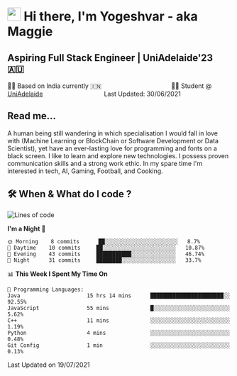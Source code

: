 <h1><img src="https://emojis.slackmojis.com/emojis/images/1531849430/4246/blob-sunglasses.gif?1531849430" width="30"/> Hi there, I'm Yogeshvar - aka Maggie</h1>

## Aspiring Full Stack Engineer | UniAdelaide'23 🇦🇺  
🏂🏻  Based on India currently 🇮🇳 &nbsp;&nbsp;&nbsp;&nbsp;&nbsp;&nbsp;&nbsp;&nbsp;&nbsp;&nbsp;&nbsp;&nbsp;&nbsp;&nbsp;&nbsp;&nbsp;&nbsp;&nbsp;&nbsp;&nbsp;&nbsp;&nbsp;&nbsp;&nbsp;&nbsp;&nbsp;&nbsp;&nbsp;&nbsp;&nbsp;&nbsp;&nbsp;&nbsp;&nbsp;&nbsp;&nbsp;&nbsp;&nbsp;&nbsp;👨‍💻 Student @ [UniAdelaide](https://www.adelaide.edu.au)   &nbsp;&nbsp;&nbsp;&nbsp;&nbsp;&nbsp;&nbsp;&nbsp;&nbsp;&nbsp;&nbsp;&nbsp;&nbsp;&nbsp;&nbsp;&nbsp;&nbsp;&nbsp;&nbsp;&nbsp;&nbsp;&nbsp;&nbsp;&nbsp;&nbsp;&nbsp;&nbsp;&nbsp;&nbsp;&nbsp;&nbsp;&nbsp; &nbsp;Last Updated: 30/06/2021

## Read me...

A human being still wandering in which specialisation I would fall in love with (Machine Learning or BlockChain or Software Development or Data Scientist), yet have an ever-lasting love for programming and fonts on a black screen. I like to learn and explore new technologies. I possess proven communication skills and a strong work ethic. In my spare time I'm interested in tech, AI, Gaming, Football, and Cooking.

## 🛠 When & What do I code ?  

<!--START_SECTION:waka-->
![Lines of code](https://img.shields.io/badge/From%20Hello%20World%20I%27ve%20Written-44516%20lines%20of%20code-blue)

**I'm a Night 🦉** 

```text
🌞 Morning    8 commits      ██░░░░░░░░░░░░░░░░░░░░░░░   8.7% 
🌆 Daytime    10 commits     ██░░░░░░░░░░░░░░░░░░░░░░░   10.87% 
🌃 Evening    43 commits     ███████████░░░░░░░░░░░░░░   46.74% 
🌙 Night      31 commits     ████████░░░░░░░░░░░░░░░░░   33.7%

```


📊 **This Week I Spent My Time On** 

```text
💬 Programming Languages: 
Java                     15 hrs 14 mins      ███████████████████████░░   92.55% 
JavaScript               55 mins             █░░░░░░░░░░░░░░░░░░░░░░░░   5.62% 
C++                      11 mins             ░░░░░░░░░░░░░░░░░░░░░░░░░   1.19% 
Python                   4 mins              ░░░░░░░░░░░░░░░░░░░░░░░░░   0.48% 
Git Config               1 min               ░░░░░░░░░░░░░░░░░░░░░░░░░   0.13%

```


 Last Updated on 19/07/2021
<!--END_SECTION:waka-->
